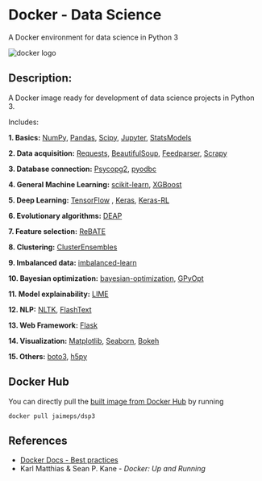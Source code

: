 # Docker - Data Science
A Docker environment for data science in Python 3

![docker logo](https://github.com/jaimeps/docker-data-science/blob/master/images/docker_logo.png)

## Description:
A Docker image ready for development of data science projects in Python 3. 

Includes: 

**1. Basics:** [NumPy](http://www.numpy.org/), [Pandas](http://pandas.pydata.org/), [Scipy](https://www.scipy.org/), [Jupyter](http://jupyter.org/), [StatsModels](http://www.statsmodels.org/) 

**2. Data acquisition:** [Requests](http://docs.python-requests.org/en/master/), [BeautifulSoup](https://www.crummy.com/software/BeautifulSoup/), [Feedparser](http://pythonhosted.org/feedparser/), [Scrapy](http://scrapy.org/) 

**3. Database connection:** [Psycopg2](http://initd.org/psycopg/), [pyodbc](http://mkleehammer.github.io/pyodbc/) 

**4. General Machine Learning:** [scikit-learn](http://scikit-learn.org/stable/), [XGBoost](https://xgboost.readthedocs.io/en/latest/) 

**5. Deep Learning:** [TensorFlow](https://www.tensorflow.org/) , [Keras](http://keras.io/), [Keras-RL](https://keras-rl.readthedocs.io/en/latest/) 

**6. Evolutionary algorithms:** [DEAP](https://deap.readthedocs.io/en/master/) 

**7. Feature selection:** [ReBATE](https://epistasislab.github.io/scikit-rebate/) 

**8. Clustering:** [ClusterEnsembles](https://pypi.python.org/pypi/Cluster_Ensembles/1.16) 

**9. Imbalanced data:** [imbalanced-learn](http://contrib.scikit-learn.org/imbalanced-learn/stable/) 

**10. Bayesian optimization:** [bayesian-optimization](https://github.com/fmfn/BayesianOptimization), [GPyOpt](https://github.com/SheffieldML/GPyOpt) 

**11. Model explainability:** [LIME](https://github.com/marcotcr/lime) 

**12. NLP:** [NLTK](http://www.nltk.org/), [FlashText](https://github.com/vi3k6i5/flashtext) 

**13. Web Framework:** [Flask](http://flask.pocoo.org/) 

**14. Visualization:** [Matplotlib](http://matplotlib.org/), [Seaborn](https://stanford.edu/~mwaskom/software/seaborn/), [Bokeh](http://bokeh.pydata.org/en/latest/) 

**15. Others:** [boto3](https://boto3.readthedocs.io/en/latest/), [h5py](http://www.h5py.org/) 

## Docker Hub

You can directly pull the [built image from Docker Hub](https://hub.docker.com/r/jaimeps/dsp3/) by running
```
docker pull jaimeps/dsp3
```

## References
- [Docker Docs - Best practices](https://docs.docker.com/engine/userguide/eng-image/dockerfile_best-practices/)
- Karl Matthias & Sean P. Kane - *Docker: Up and Running*